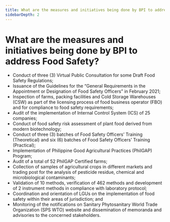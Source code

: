 ```yaml
---
title: What are the measures and initiatives being done by BPI to address Food Safety?
sidebarDepth: 2
---
```


# What are the measures and initiatives being done by BPI to address Food Safety?


 - Conduct of three (3) Virtual Public Consultation for some Draft Food Safety Regulations;
 - Issuance of the Guidelines for the “General Requirements in the Appointment or Designation of Food Safety Officers” in February 2021;
 - Inspection of farms, packing facilities and Cold Storage Warehouses (CSW) as part of the licensing process of food business operator (FBO) and for compliance to food safety requirements;
 - Audit of the implementation of Internal Control System (ICS) of 25 companies;
 - Conduct of food safety risk assessment of plant food derived from modern biotechnology;
 - Conduct of three (3) batches of Food Safety Officers’ Training (Theoretical) and six (6) batches of Food Safety Officers’ Training (Practical); 
 - Implementation of Philippine Good Agricultural Practices (PhilGAP) Program;
 - Audit of a total of 52 PhilGAP Certified farms;
 - Collection of samples of agricultural crops in different markets and trading post for the analysis of pesticide residue, chemical and microbiological contaminants;
 - Validation of 10 methods, verification of 462 methods and development of 2 instrument methods in compliance with laboratory protocol; 
 - Coordination and orientation of LGUs on the implementation of food safety within their areas of jurisdiction; and
 - Monitoring of the notifications on Sanitary Phytosanitary World Trade Organization (SPS WTO) website and dissemination of memoranda and advisories to the concerned stakeholders.
